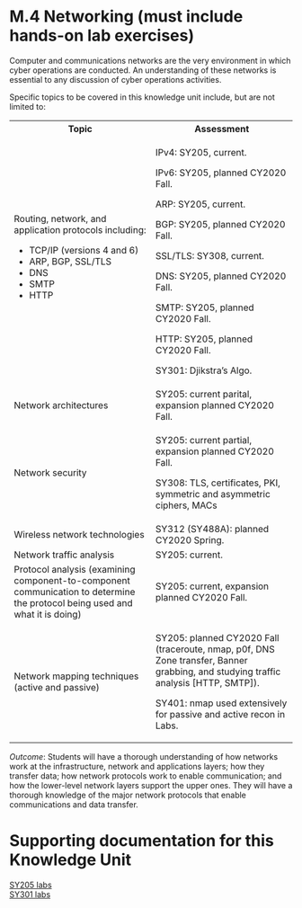 # M.4 Networking (must include hands-on lab exercises)

Computer and communications networks are the very environment in which
cyber operations are conducted. An understanding of these networks is
essential to any discussion of cyber operations activities.

Specific topics to be covered in this knowledge unit include, but are
not limited to:

<table>
	<tbody>
		<tr>
			<th>Topic</th>
			<th>Assessment</th>
		</tr>
		<tr>
			<td width="50%">Routing, network, and application protocols including:
				<ul>
					<li>TCP/IP (versions 4 and 6)
					<li>ARP, BGP, SSL/TLS
					<li>DNS
					<li>SMTP
					<li>HTTP
				</ul>
			</td>
			<td width="50%">
				<p>IPv4: SY205, current.
				<p>IPv6: SY205, planned CY2020 Fall.
				<p>ARP: SY205, current.
				<p>BGP: SY205, planned CY2020 Fall.
				<p>SSL/TLS: SY308, current.
				<p>DNS: SY205, planned CY2020 Fall.
				<p>SMTP: SY205, planned CY2020 Fall.
				<p>HTTP: SY205, planned CY2020 Fall.
				<p>SY301: Djikstra’s Algo.
			</td>
		</tr>
		<tr>
			<td width="50%">Network architectures</td>
			<td width="50%">SY205: current parital, expansion planned CY2020 Fall.</td>
		</tr>
		<tr>
			<td width="50%">Network security</td>
			<td width="50%">
				<p>SY205: current partial, expansion planned CY2020 Fall.
				<p>SY308: TLS, certificates, PKI, symmetric and asymmetric ciphers, MACs
			</td>
		</tr>
		<tr>
			<td width="50%">Wireless network technologies</td>
			<td width="50%">SY312 (SY488A): planned CY2020 Spring.</td>
		</tr>
		<tr>
			<td width="50%">Network traffic analysis</td>
			<td width="50%">SY205: current.</td>
		</tr>
		<tr>
			<td width="50%">Protocol analysis (examining component-to-component communication to determine the protocol being used and what it is doing)</td>
			<td width="50%">SY205: current, expansion planned CY2020 Fall.</td>
		</tr>
		<tr>
			<td width="50%">Network mapping techniques (active and passive)</td>
			<td width="50%">
				<p>SY205: planned CY2020 Fall (traceroute, nmap, p0f, DNS Zone transfer, Banner grabbing, and studying traffic analysis [HTTP, SMTP]).
				<p>SY401: nmap used extensively for passive and active recon in Labs.
			</td>
		</tr>
	</tbody>
</table>

*Outcome*: Students will have a thorough understanding of how networks
work at the infrastructure, network and applications layers; how they
transfer data; how network protocols work to enable communication; and
how the lower-level network layers support the upper ones. They will
have a thorough knowledge of the major network protocols that enable
communications and data transfer.

# Supporting documentation for this Knowledge Unit

[SY205 labs](../../Course%20Documents/SY205%20NETWORKING:%20OPERATIONS%20AND%20ANALYSIS)\
[SY301 labs](../../Course%20Documents/SY301%20DATA%20STRUCTURES%20FOR%20CYBER%20OPERATIONS)

